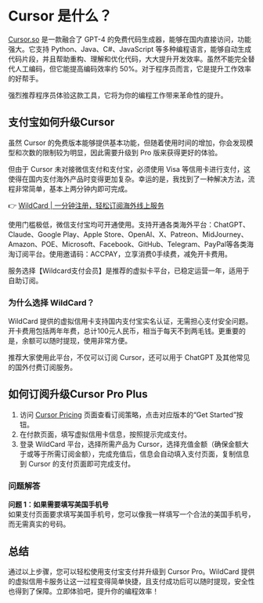 # Cursor 是什么？

[Cursor.so](https://bbtdd.com/WildCard) 是一款融合了 GPT-4 的免费代码生成器，能够在国内直接访问，功能强大。它支持 Python、Java、C#、JavaScript 等多种编程语言，能够自动生成代码片段，并且帮助重构、理解和优化代码，大大提升开发效率。虽然不能完全替代人工编码，但它能提高编码效率约 50%。对于程序员而言，它是提升工作效率的好帮手。

强烈推荐程序员体验这款工具，它将为你的编程工作带来革命性的提升。

## 支付宝如何升级Cursor

虽然 Cursor 的免费版本能够提供基本功能，但随着使用时间的增加，你会发现模型和次数的限制较为明显，因此需要升级到 Pro 版来获得更好的体验。

但由于 Cursor 未对接微信支付和支付宝，必须使用 Visa 等信用卡进行支付，这使得在国内支付海外产品时变得更加复杂。幸运的是，我找到了一种解决方法，流程非常简单，基本上两分钟内即可完成。

👉 [WildCard | 一分钟注册，轻松订阅海外线上服务](https://bbtdd.com/WildCard)

使用门槛极低，微信支付宝均可开通使用。支持开通各类海外平台：ChatGPT、Claude、Google Play、Apple Store、OpenAI、X、Patreon、MidJourney、Amazon、POE、Microsoft、Facebook、GitHub、Telegram、PayPal等各类海淘订阅平台。使用邀请码：ACCPAY，立享消费0手续费，减免开卡费用。

服务选择【Wildcard支付会员】是推荐的虚拟卡平台，已稳定运营一年，适用于自助订阅。

### 为什么选择 WildCard？

WildCard 提供的虚拟信用卡支持国内支付宝实名认证，无需担心支付安全问题。开卡费用包括两年年费，总计100元人民币，相当于每天不到两毛钱。更重要的是，余额可以随时提现，使用非常方便。

推荐大家使用此平台，不仅可以订阅 Cursor，还可以用于 ChatGPT 及其他常见的国外付费订阅服务。

## 如何订阅升级Cursor Pro Plus

1. 访问 [Cursor Pricing](https://www.cursor.com/pricing) 页面查看订阅策略，点击对应版本的“Get Started”按钮。
2. 在付款页面，填写虚拟信用卡信息，按照提示完成支付。
3. 登录 WildCard 平台，选择所需产品为 Cursor，选择充值金额（确保金额大于或等于所需订阅金额），完成充值后，信息会自动填入支付页面，复制信息到 Cursor 的支付页面即可完成支付。

### 问题解答

**问题 1：如果需要填写美国手机号**  
如果支付页面要求填写美国手机号，您可以像我一样填写一个合法的美国手机号，而无需真实的号码。

## 总结

通过以上步骤，您可以轻松使用支付宝支付并升级到 Cursor Pro。WildCard 提供的虚拟信用卡服务让这一过程变得简单快捷，且支付成功后可以随时提现，安全性也得到了保障。立即体验吧，提升你的编程效率！